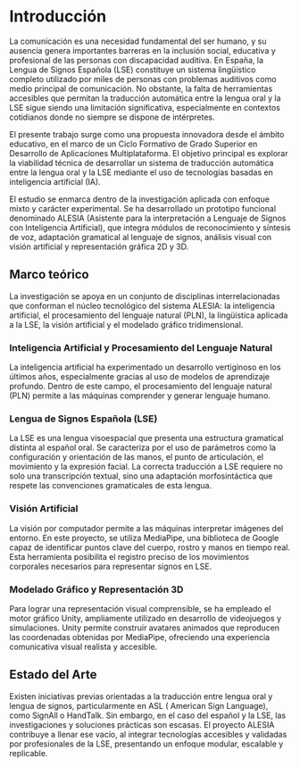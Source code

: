 # Introducción

La comunicación es una necesidad fundamental del ser humano, y su ausencia genera importantes barreras en la inclusión
social, educativa y profesional de las personas con discapacidad auditiva. En España, la Lengua de Signos Española (LSE)
constituye un sistema lingüístico completo utilizado por miles de personas con problemas auditivos como medio principal
de comunicación. No obstante, la falta de herramientas accesibles que permitan la traducción automática entre la lengua
oral y la LSE sigue siendo una limitación significativa, especialmente en contextos cotidianos donde no siempre se
dispone de intérpretes.

El presente trabajo surge como una propuesta innovadora desde el ámbito educativo, en el marco de un Ciclo Formativo de
Grado Superior en Desarrollo de Aplicaciones Multiplataforma. El objetivo principal es explorar la viabilidad técnica de
desarrollar un sistema de traducción automática entre la lengua oral y la LSE mediante el uso de tecnologías basadas en
inteligencia artificial (IA).

El estudio se enmarca dentro de la investigación aplicada con enfoque mixto y carácter experimental. Se ha
desarrollado un prototipo funcional denominado ALESIA (Asistente para la interpretación a Lenguaje de Signos con
Inteligencia Artificial), que integra módulos de reconocimiento y síntesis de voz, adaptación gramatical al lenguaje de
signos, análisis visual con visión artificial y representación gráfica 2D y 3D.

## Marco teórico

La investigación se apoya en un conjunto de disciplinas interrelacionadas que conforman el núcleo tecnológico del
sistema ALESIA: la inteligencia artificial, el procesamiento del lenguaje natural (PLN), la lingüística aplicada a la
LSE, la visión artificial y el modelado gráfico tridimensional.

### Inteligencia Artificial y Procesamiento del Lenguaje Natural

La inteligencia artificial ha experimentado un desarrollo vertiginoso en los últimos años, especialmente gracias al uso
de modelos de aprendizaje profundo. Dentro de este campo, el procesamiento del lenguaje natural (PLN) permite a las
máquinas comprender y generar lenguaje humano.

### Lengua de Signos Española (LSE)

La LSE es una lengua visoespacial que presenta una estructura gramatical distinta al español oral. Se caracteriza por el
uso de parámetros como la configuración y orientación de las manos, el punto de articulación, el movimiento y la
expresión facial. La correcta traducción a LSE requiere no solo una transcripción textual, sino una adaptación
morfosintáctica que respete las convenciones gramaticales de esta lengua.

### Visión Artificial

La visión por computador permite a las máquinas interpretar imágenes del entorno. En este proyecto, se utiliza
MediaPipe, una biblioteca de Google capaz de identificar puntos clave del cuerpo, rostro y manos en tiempo real. Esta
herramienta posibilita el registro preciso de los movimientos corporales necesarios para representar signos en LSE.

### Modelado Gráfico y Representación 3D

Para lograr una representación visual comprensible, se ha empleado el motor gráfico Unity, ampliamente utilizado en
desarrollo de videojuegos y simulaciones. Unity permite construir avatares animados que reproducen las coordenadas
obtenidas por MediaPipe, ofreciendo una experiencia comunicativa visual realista y accesible.

## Estado del Arte

Existen iniciativas previas orientadas a la traducción entre lengua oral y lengua de signos, particularmente en ASL (
American Sign Language), como SignAll o HandTalk. Sin embargo, en el caso del español y la LSE, las investigaciones y
soluciones prácticas son escasas. El proyecto ALESIA contribuye a llenar ese vacío, al integrar tecnologías accesibles y
validadas por profesionales de la LSE, presentando un enfoque modular, escalable y replicable.


